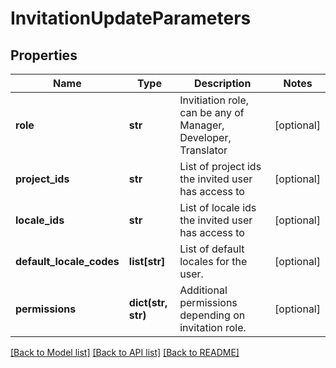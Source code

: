 # InvitationUpdateParameters

## Properties
Name | Type | Description | Notes
------------ | ------------- | ------------- | -------------
**role** | **str** | Invitiation role, can be any of Manager, Developer, Translator | [optional] 
**project_ids** | **str** | List of project ids the invited user has access to | [optional] 
**locale_ids** | **str** | List of locale ids the invited user has access to | [optional] 
**default_locale_codes** | **list[str]** | List of default locales for the user. | [optional] 
**permissions** | **dict(str, str)** | Additional permissions depending on invitation role. | [optional] 

[[Back to Model list]](../README.md#documentation-for-models) [[Back to API list]](../README.md#documentation-for-api-endpoints) [[Back to README]](../README.md)



